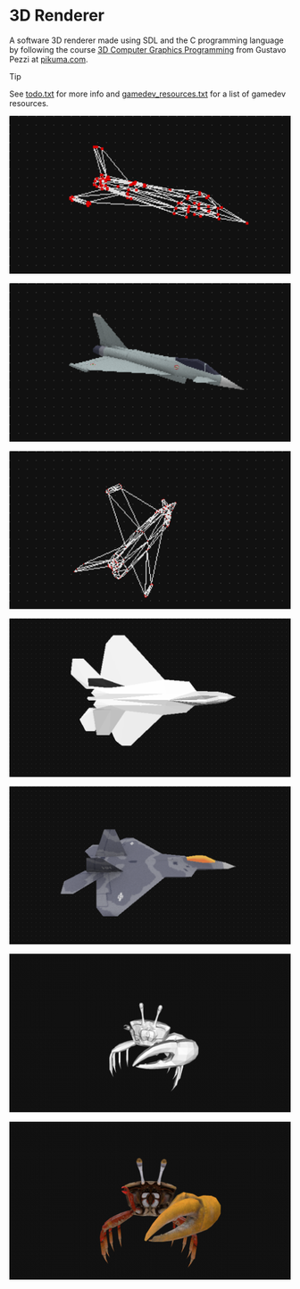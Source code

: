 # 3D Renderer

A software 3D renderer made using SDL and the C programming language by following the course [3D Computer Graphics Programming](https://pikuma.com/courses/learn-3d-computer-graphics-programming) from Gustavo Pezzi at [pikuma.com](https://pikuma.com).

> [!TIP]
> See [todo.txt](todo.txt) for more info and [gamedev_resources.txt](gamedev_resources.txt) for a list of gamedev resources.

![screenshot](screenshots/screenshot_00.png?raw=true "screenshot")

![screenshot](screenshots/screenshot_01.png?raw=true "screenshot")

![screenshot](screenshots/screenshot_02.png?raw=true "screenshot")

![screenshot](screenshots/screenshot_03.png?raw=true "screenshot")

![screenshot](screenshots/screenshot_04.png?raw=true "screenshot")

![screenshot](screenshots/screenshot_05.png?raw=true "screenshot")

![screenshot](screenshots/screenshot_06.png?raw=true "screenshot")
